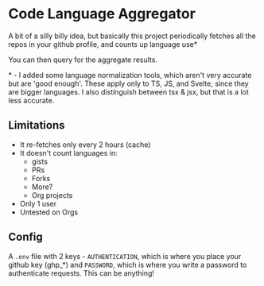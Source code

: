 # Code Language Aggregator

A bit of a silly billy idea, but basically this project periodically fetches all the repos in your github profile, and counts up language use\*

You can then query for the aggregate results. 

\* - I added some language normalization tools, which aren't very accurate but are 'good enough'. These apply only to TS, JS, and Svelte, since they are bigger languages. I also distinguish between tsx & jsx, but that is a lot less accurate.

## Limitations

- It re-fetches only every 2 hours (cache)
- It doesn't count languages in:
  - gists
  - PRs
  - Forks
  - More?
  - Org projects
- Only 1 user
- Untested on Orgs

## Config

A `.env` file with 2 keys - `AUTHENTICATION`, which is where you place your github key (ghp_\*) and `PASSWORD`, which is where you write a password to authenticate requests. This can be anything!
